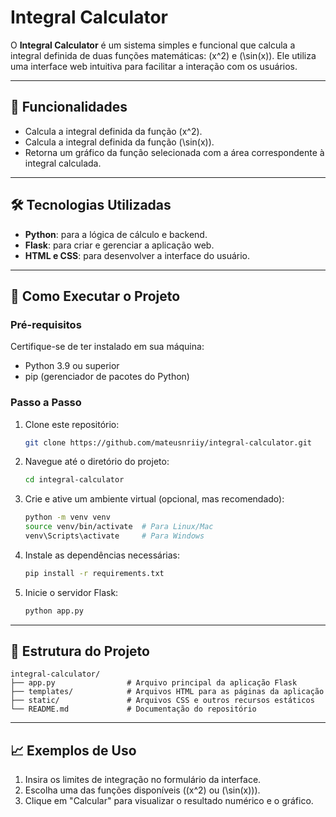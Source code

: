 # Integral Calculator

O **Integral Calculator** é um sistema simples e funcional que calcula a integral definida de duas funções matemáticas: \(x^2\) e \(\sin(x)\). Ele utiliza uma interface web intuitiva para facilitar a interação com os usuários.

---

## 🧮 Funcionalidades

- Calcula a integral definida da função \(x^2\).
- Calcula a integral definida da função \(\sin(x)\).
- Retorna um gráfico da função selecionada com a área correspondente à integral calculada.

---

## 🛠️ Tecnologias Utilizadas

- **Python**: para a lógica de cálculo e backend.
- **Flask**: para criar e gerenciar a aplicação web.
- **HTML e CSS**: para desenvolver a interface do usuário.

---

## 🚀 Como Executar o Projeto

### Pré-requisitos

Certifique-se de ter instalado em sua máquina:

- Python 3.9 ou superior
- pip (gerenciador de pacotes do Python)

### Passo a Passo

1. Clone este repositório:

   ```bash
   git clone https://github.com/mateusnriiy/integral-calculator.git
   ```

2. Navegue até o diretório do projeto:

   ```bash
   cd integral-calculator
   ```

3. Crie e ative um ambiente virtual (opcional, mas recomendado):

   ```bash
   python -m venv venv
   source venv/bin/activate  # Para Linux/Mac
   venv\Scripts\activate     # Para Windows
   ```

4. Instale as dependências necessárias:

   ```bash
   pip install -r requirements.txt
   ```

5. Inicie o servidor Flask:

   ```bash
   python app.py
   ```

---

## 📂 Estrutura do Projeto

```plaintext
integral-calculator/
├── app.py                # Arquivo principal da aplicação Flask
├── templates/            # Arquivos HTML para as páginas da aplicação
├── static/               # Arquivos CSS e outros recursos estáticos
└── README.md             # Documentação do repositório
```

---

## 📈 Exemplos de Uso

1. Insira os limites de integração no formulário da interface.
2. Escolha uma das funções disponíveis (\(x^2\) ou \(\sin(x)\)).
3. Clique em "Calcular" para visualizar o resultado numérico e o gráfico.